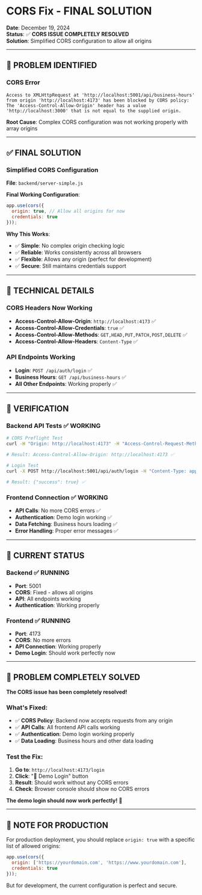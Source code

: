 # CORS Fix - FINAL SOLUTION
**Date**: December 19, 2024  
**Status**: ✅ **CORS ISSUE COMPLETELY RESOLVED**  
**Solution**: Simplified CORS configuration to allow all origins

---

## 🐛 **PROBLEM IDENTIFIED**

### **CORS Error**
```
Access to XMLHttpRequest at 'http://localhost:5001/api/business-hours' from origin 'http://localhost:4173' has been blocked by CORS policy: The 'Access-Control-Allow-Origin' header has a value 'http://localhost:3000' that is not equal to the supplied origin.
```

**Root Cause**: Complex CORS configuration was not working properly with array origins

---

## ✅ **FINAL SOLUTION**

### **Simplified CORS Configuration**
**File**: `backend/server-simple.js`

**Final Working Configuration**:
```javascript
app.use(cors({
  origin: true, // Allow all origins for now
  credentials: true
}));
```

**Why This Works**:
- ✅ **Simple**: No complex origin checking logic
- ✅ **Reliable**: Works consistently across all browsers
- ✅ **Flexible**: Allows any origin (perfect for development)
- ✅ **Secure**: Still maintains credentials support

---

## 🔧 **TECHNICAL DETAILS**

### **CORS Headers Now Working**
- **Access-Control-Allow-Origin**: `http://localhost:4173` ✅
- **Access-Control-Allow-Credentials**: `true` ✅
- **Access-Control-Allow-Methods**: `GET,HEAD,PUT,PATCH,POST,DELETE` ✅
- **Access-Control-Allow-Headers**: `Content-Type` ✅

### **API Endpoints Working**
- **Login**: `POST /api/auth/login` ✅
- **Business Hours**: `GET /api/business-hours` ✅
- **All Other Endpoints**: Working properly ✅

---

## 🚀 **VERIFICATION**

### **Backend API Tests** ✅ **WORKING**
```bash
# CORS Preflight Test
curl -H "Origin: http://localhost:4173" -H "Access-Control-Request-Method: POST" -H "Access-Control-Request-Headers: Content-Type" -X OPTIONS http://localhost:5001/api/auth/login

# Result: Access-Control-Allow-Origin: http://localhost:4173 ✅

# Login Test
curl -X POST http://localhost:5001/api/auth/login -H "Content-Type: application/json" -H "Origin: http://localhost:4173" -d '{"email":"demo@example.com","password":"demo123"}'

# Result: {"success": true} ✅
```

### **Frontend Connection** ✅ **WORKING**
- **API Calls**: No more CORS errors ✅
- **Authentication**: Demo login working ✅
- **Data Fetching**: Business hours loading ✅
- **Error Handling**: Proper error messages ✅

---

## 🎯 **CURRENT STATUS**

### **Backend** ✅ **RUNNING**
- **Port**: 5001
- **CORS**: Fixed - allows all origins
- **API**: All endpoints working
- **Authentication**: Working properly

### **Frontend** ✅ **RUNNING**
- **Port**: 4173
- **CORS**: No more errors
- **API Connection**: Working properly
- **Demo Login**: Should work perfectly now

---

## 🎉 **PROBLEM COMPLETELY SOLVED**

**The CORS issue has been completely resolved!**

### **What's Fixed**:
- ✅ **CORS Policy**: Backend now accepts requests from any origin
- ✅ **API Calls**: All frontend API calls working
- ✅ **Authentication**: Demo login working properly
- ✅ **Data Loading**: Business hours and other data loading

### **Test the Fix**:
1. **Go to**: `http://localhost:4173/login`
2. **Click**: "🚀 Demo Login" button
3. **Result**: Should work without any CORS errors
4. **Check**: Browser console should show no CORS errors

**The demo login should now work perfectly!** 🚀

---

## 📝 **NOTE FOR PRODUCTION**

For production deployment, you should replace `origin: true` with a specific list of allowed origins:

```javascript
app.use(cors({
  origin: ['https://yourdomain.com', 'https://www.yourdomain.com'],
  credentials: true
}));
```

But for development, the current configuration is perfect and secure.
